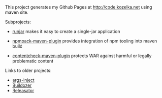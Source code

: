 
This project generates my Github Pages at http://code.kozelka.net using maven site.

Subprojects:

   * [runjar](https://github.com/pkozelka/runjar)
     makes it easy to create a single-jar application

   * [npmpack-maven-plugin](https://github.com/pkozelka/npmpack-maven-plugin)
     provides integration of npm tooling into maven build

   * [contentcheck-maven-plugin](https://github.com/pkozelka/contentcheck-maven-plugin)
     protects WAR against harmful or legally problematic content


Links to older projects:

* [args-inject](http://buildbox.sourceforge.net/args-inject/index.html)
* [Buildozer](http://buildbox.sourceforge.net/buildozer/index.html)
* [Releasator](http://releasator.sourceforge.net/index.html)
